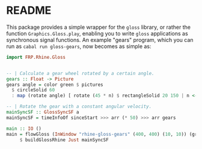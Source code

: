 # README

This package provides a simple wrapper for the `gloss` library,
or rather the function `Graphics.Gloss.play`,
enabling you to write `gloss` applications as synchronous signal functions.
An example "gears" program, which you can run as `cabal run gloss-gears`,
now becomes as simple as:

```haskell
import FRP.Rhine.Gloss


-- | Calculate a gear wheel rotated by a certain angle.
gears :: Float -> Picture
gears angle = color green $ pictures
  $ circleSolid 60
  : map (rotate angle) [ rotate (45 * n) $ rectangleSolid 20 150 | n <- [0..3] ]

-- | Rotate the gear with a constant angular velocity.
mainSyncSF :: GlossSyncSF a
mainSyncSF = timeInfoOf sinceStart >>> arr (* 50) >>> arr gears

main :: IO ()
main = flowGloss (InWindow "rhine-gloss-gears" (400, 400) (10, 10)) (greyN 0.3) 30
     $ buildGlossRhine Just mainSyncSF
```
